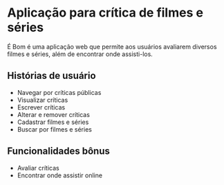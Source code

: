 # Aplicação para crítica de filmes e séries

É Bom é uma aplicação web que permite aos usuários avaliarem diversos filmes e séries, além de encontrar onde assisti-los.

## Histórias de usuário
- Navegar por críticas públicas
- Visualizar críticas
- Escrever críticas
- Alterar e remover críticas
- Cadastrar filmes e séries
- Buscar por filmes e séries

## Funcionalidades bônus
- Avaliar críticas
- Encontrar onde assistir online
